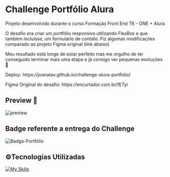 # Challenge Portfólio Alura

Projeto desenvolvido durante o curso Formação Front End T6 - ONE + Alura

O desafio era criar um portfólio responsivo utilizando FlexBox e que também incluísse, um formulário de contato.
Fiz algumas modificações comparado ao projeto Figma original (link abaixo)
 
Meu resultado está longe de estar perfeito mas me orgulho de ter conseguido terminar mais uma etapa e já consigo ver pequenas evoluções 🚀 


<p> Deploy: https://joanatav.github.io/challenge-alura-portfolio/</p>
<p>Figma Original do desafio: https://encurtador.com.br/fE7yi</p>

<h2>Preview 👀 </h2>

![preview](https://github.com/JoanaTav/challenge-alura-portfolio/assets/157071427/7b825a42-a53d-4950-ab8b-7919b5b227a4)


<h2>Badge referente a entrega do Challenge</h2>

![Badge-Portfólio](https://github.com/JoanaTav/challenge-alura-portfolio/assets/157071427/40d53744-d886-48df-9bc5-8068acddda0b)

<h2>⚙️Tecnologias Utilizadas</h2>

[![My Skills](https://skillicons.dev/icons?i=html,css,vscode)](https://skillicons.dev)
